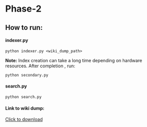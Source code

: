 # Phase-2

## How to run:

#### indexer.py

    python indexer.py <wiki_dump_path>
   **Note:** Index creation can take a long time depending on hardware resources.
   After completion , run: 
   

    python secondary.py

####  search.py

    python search.py
    
####  Link to wiki dump:

[Click to download](https://dumps.wikimedia.org/enwiki/20220201/enwiki-20220201-pages-articles-multistream.xml.bz2)
